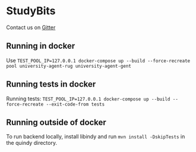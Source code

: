 # StudyBits

Contact us on [Gitter](https://gitter.im/StudyBits/Lobby)

## Running in docker

Use `TEST_POOL_IP=127.0.0.1 docker-compose up --build --force-recreate pool university-agent-rug university-agent-gent` 

## Running tests in docker

Running tests: `TEST_POOL_IP=127.0.0.1 docker-compose up --build --force-recreate --exit-code-from tests`

## Running outside of docker

To run backend locally, install libindy and run `mvn install -DskipTests` in the quindy directory. 


